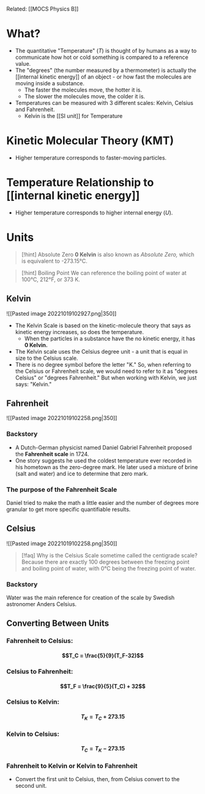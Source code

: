 Related: [[MOCS Physics B]] 

# What?
- The quantitative "Temperature" ($T$) is thought of by humans as a way to communicate how hot or cold something is compared to a reference value.
- The "degrees" (the number measured by a thermometer) is actually the [[internal kinetic energy]] of an object - or how fast the molecules are moving inside a substance.
	- The faster the molecules move, the hotter it is.
	- The slower the molecules move, the colder it is.
- Temperatures can be measured with 3 different scales: Kelvin, Celsius and Fahrenheit.
	- Kelvin is the [[SI unit]] for Temperature

# Kinetic Molecular Theory (KMT)
- Higher temperature corresponds to faster-moving particles.

# Temperature Relationship to [[internal kinetic energy]]
- Higher temperature corresponds to higher internal energy ($U$).

# Units
> [!hint] Absolute Zero
> **0 Kelvin** is also known as *Absolute Zero,* which is equivalent to -273.15°C.

> [!hint] Boiling Point
> We can reference the boiling point of water at 100°C, 212°F, or 373 K.

## Kelvin
![[Pasted image 20221019102927.png|350]]
- The Kelvin Scale is based on the kinetic-molecule theory that says as kinetic energy increases, so does the temperature.
	- When the particles in a substance have the no kinetic energy, it has **0 Kelvin.**
- The Kelvin scale uses the Celsius degree unit - a unit that is equal in size to the Celsius scale.
- There is no degree symbol before the letter "K." So, when referring to the Celsius or Fahrenheit scale, we would need to refer to it as "degrees Celsius" or "degrees Fahrenheit." But when working with Kelvin, we just says: "Kelvin."
## Fahrenheit
![[Pasted image 20221019102258.png|350]]
### Backstory
- A Dutch-German physicist named Daniel Gabriel Fahrenheit proposed the **Fahrenheit scale** in 1724.
- One story suggests he used the coldest temperature ever recorded in his hometown as the zero-degree mark. He later used a mixture of brine (salt and water) and ice to determine that zero mark.

### The purpose of the Fahrenheit Scale
Daniel tried to make the math a little easier and the number of degrees more granular to get more specific quantifiable results.

## Celsius
![[Pasted image 20221019102258.png|350]]

> [!faq] Why is the Celsius Scale sometime called the centigrade scale?
> Because there are exactly 100 degrees between the freezing point and boiling point of water, with 0°C being the freezing point of water.

### Backstory
Water was the main reference for creation of the scale by Swedish astronomer Anders Celsius.

## Converting Between Units
### Fahrenheit to Celsius:
#### $$T_C = \frac{5}{9}(T_F-32)$$
### Celsius to Fahrenheit:
#### $$T_F = \frac{9}{5}(T_C) + 32$$
### Celsius to Kelvin:
#### $$T_K = T_C + 273.15$$
### Kelvin to Celsius:
#### $$T_C = T_K - 273.15$$
### Fahrenheit to Kelvin or Kelvin to Fahrenheit
- Convert the first unit to Celsius, then, from Celsius convert to the second unit.